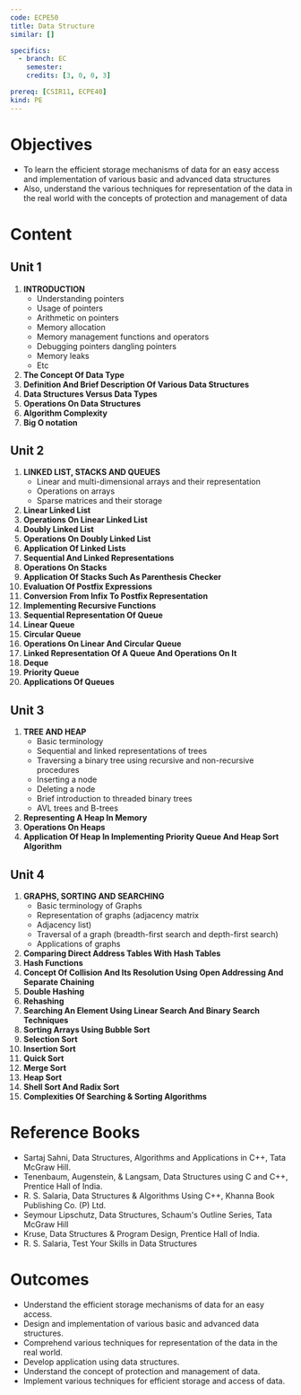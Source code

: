 ```yaml
---
code: ECPE50
title: Data Structure
similar: []

specifics:
  - branch: EC
    semester: 
    credits: [3, 0, 0, 3]

prereq: [CSIR11, ECPE40]
kind: PE
---
```


# Objectives

- To learn the efficient storage mechanisms of data for an easy access and implementation of various basic and advanced data structures
- Also, understand the various techniques for representation of the data in the real world with the concepts of protection and management of data

# Content

## Unit 1

1. **INTRODUCTION**
   - Understanding pointers
   - Usage of pointers
   - Arithmetic on pointers
   - Memory allocation
   - Memory management functions and operators
   - Debugging pointers dangling pointers
   - Memory leaks
   - Etc
2. **The Concept Of Data Type**
3. **Definition And Brief Description Of Various Data Structures**
4. **Data Structures Versus Data Types**
5. **Operations On Data Structures**
6. **Algorithm Complexity**
7. **Big O notation**

## Unit 2

1. **LINKED LIST, STACKS AND QUEUES**
   - Linear and multi-dimensional arrays and their representation
   - Operations on arrays
   - Sparse matrices and their storage
2. **Linear Linked List**
3. **Operations On Linear Linked List**
4. **Doubly Linked List**
5. **Operations On Doubly Linked List**
6. **Application Of Linked Lists**
7. **Sequential And Linked Representations**
8. **Operations On Stacks**
9. **Application Of Stacks Such As Parenthesis Checker**
10. **Evaluation Of Postfix Expressions**
11. **Conversion From Infix To Postfix Representation**
12. **Implementing Recursive Functions**
13. **Sequential Representation Of Queue**
14. **Linear Queue**
15. **Circular Queue**
16. **Operations On Linear And Circular Queue**
17. **Linked Representation Of A Queue And Operations On It**
18. **Deque**
19. **Priority Queue**
20. **Applications Of Queues**

## Unit 3

1. **TREE AND HEAP**
   - Basic terminology
   - Sequential and linked representations of trees
   - Traversing a binary tree using recursive and non-recursive procedures
   - Inserting a node
   - Deleting a node
   - Brief introduction to threaded binary trees
   - AVL trees and B-trees
2. **Representing A Heap In Memory**
3. **Operations On Heaps**
4. **Application Of Heap In Implementing Priority Queue And Heap Sort Algorithm**

## Unit 4

1. **GRAPHS, SORTING AND SEARCHING**
   - Basic terminology of Graphs
   - Representation of graphs (adjacency matrix
   - Adjacency list)
   - Traversal of a graph (breadth-first search and depth-first search)
   - Applications of graphs
2. **Comparing Direct Address Tables With Hash Tables**
3. **Hash Functions**
4. **Concept Of Collision And Its Resolution Using Open Addressing And Separate Chaining**
5. **Double Hashing**
6. **Rehashing**
7. **Searching An Element Using Linear Search And Binary Search Techniques**
8. **Sorting Arrays Using Bubble Sort**
9. **Selection Sort**
10. **Insertion Sort**
11. **Quick Sort**
12. **Merge Sort**
13. **Heap Sort**
14. **Shell Sort And Radix Sort**
15. **Complexities Of Searching & Sorting Algorithms**

# Reference Books

- Sartaj Sahni, Data Structures, Algorithms and Applications in C++, Tata McGraw Hill.
- Tenenbaum, Augenstein, & Langsam, Data Structures using C and C++, Prentice Hall of India.
- R. S. Salaria, Data Structures & Algorithms Using C++, Khanna Book Publishing Co. (P) Ltd.
- Seymour Lipschutz, Data Structures, Schaum's Outline Series, Tata McGraw Hill
- Kruse, Data Structures & Program Design, Prentice Hall of India.
- R. S. Salaria, Test Your Skills in Data Structures

# Outcomes

- Understand the efficient storage mechanisms of data for an easy access.
- Design and implementation of various basic and advanced data structures.
- Comprehend various techniques for representation of the data in the real world.
- Develop application using data structures.
- Understand the concept of protection and management of data.
- Implement various techniques for efficient storage and access of data.
